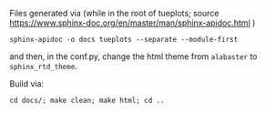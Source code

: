 Files generated via (while in the root of tueplots; source https://www.sphinx-doc.org/en/master/man/sphinx-apidoc.html
)
```commandline
sphinx-apidoc -o docs tueplots --separate --module-first
```
and then, in the conf.py, change the html theme from `alabaster` to `sphinx_rtd_theme`.


Build via:
```commandline
cd docs/; make clean; make html; cd ..
```
